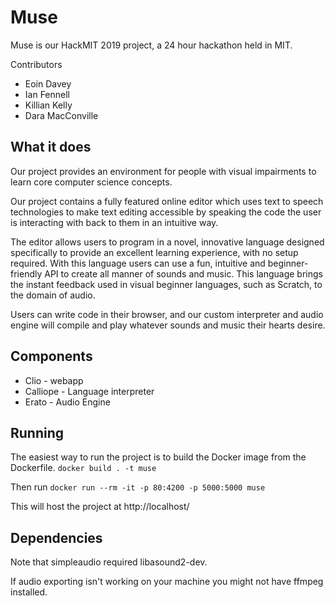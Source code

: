 Muse
====

Muse is our HackMIT 2019 project, a 24 hour hackathon held in MIT.

Contributors
- Eoin Davey
- Ian Fennell
- Killian Kelly
- Dara MacConville

What it does
-----------

Our project provides an environment for people with visual impairments to learn core computer science concepts.

Our project contains a fully featured online editor which uses text to speech technologies to make text editing accessible by speaking the code the user is interacting with back to them in an intuitive way.

The editor allows users to program in a novel, innovative language designed specifically to provide an excellent learning experience, with no setup required. With this language users can use a fun, intuitive and beginner-friendly API to create all manner of sounds and music. This language brings the instant feedback used in visual beginner languages, such as Scratch, to the domain of audio.

Users can write code in their browser, and our custom interpreter and audio engine will compile and play whatever sounds and music their hearts desire.

Components
----------

* Clio - webapp
* Calliope - Language interpreter
* Erato - Audio Engine

Running
-------

The easiest way to run the project is to build the Docker image from the Dockerfile. `docker build . -t muse`

Then run `docker run --rm -it -p 80:4200 -p 5000:5000 muse`

This will host the project at http://localhost/

Dependencies
------------

Note that simpleaudio required libasound2-dev.

If audio exporting isn't working on your machine you might not have ffmpeg installed.
